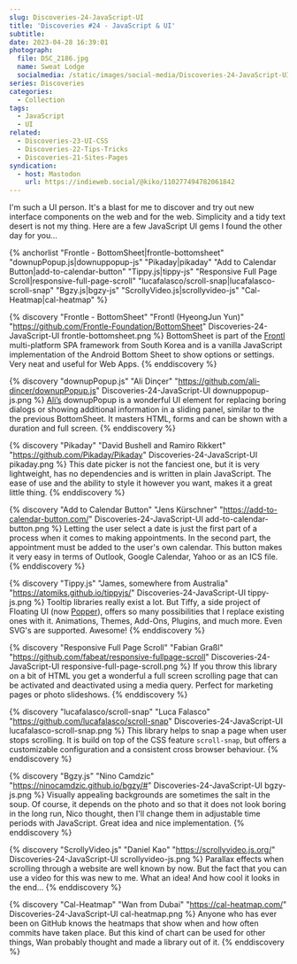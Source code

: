```yaml
---
slug: Discoveries-24-JavaScript-UI
title: 'Discoveries #24 - JavaScript & UI'
subtitle:
date: 2023-04-28 16:39:01
photograph:
  file: DSC_2186.jpg
  name: Sweat Lodge
  socialmedia: /static/images/social-media/Discoveries-24-JavaScript-UI.png
series: Discoveries
categories:
  - Collection
tags:
  - JavaScript
  - UI
related:
  - Discoveries-23-UI-CSS
  - Discoveries-22-Tips-Tricks
  - Discoveries-21-Sites-Pages
syndication:
  - host: Mastodon
    url: https://indieweb.social/@kiko/110277494782061842
---
```


I'm such a UI person. It's a blast for me to discover and try out new interface components on the web and for the web. Simplicity and a tidy text desert is not my thing. Here are a few JavaScript UI gems I found the other day for you...

{% anchorlist 
  "Frontle - BottomSheet|frontle-bottomsheet"
  "downupPopup.js|downuppopup-js"
  "Pikaday|pikaday"
  "Add to Calendar Button|add-to-calendar-button"
  "Tippy.js|tippy-js"
  "Responsive Full Page Scroll|responsive-full-page-scroll"
  "lucafalasco/scroll-snap|lucafalasco-scroll-snap"
  "Bgzy.js|bgzy-js"
  "ScrollyVideo.js|scrollyvideo-js"
  "Cal-Heatmap|cal-heatmap"
%}

<!-- more -->

{% discovery "Frontle - BottomSheet" "Frontl (HyeongJun Yun)" "https://github.com/Frontle-Foundation/BottomSheet" Discoveries-24-JavaScript-UI frontle-bottomsheet.png %}
BottomSheet is part of the <a href="https://frontle.org/" title="‌">Frontl</a> multi-platform SPA framework from South Korea and is a vanilla JavaScript implementation of the Android Bottom Sheet to show options or settings. Very neat and useful for Web Apps.
{% enddiscovery %}

{% discovery "downupPopup.js" "Ali Dinçer" "https://github.com/ali-dincer/downupPopup.js" Discoveries-24-JavaScript-UI downuppopup-js.png %}
<a href="https://dincerali.com/" title="‌">Ali’s</a> downupPopup is a wonderful UI element for replacing boring dialogs or showing additional information in a sliding panel, similar to the the previous BottomSheet. It masters HTML, forms and can be shown with a duration and full screen.
{% enddiscovery %}

{% discovery "Pikaday" "David Bushell and Ramiro Rikkert" "https://github.com/Pikaday/Pikaday" Discoveries-24-JavaScript-UI pikaday.png %}
This date picker is not the fanciest one, but it is very lightweight, has no dependencies and is written in plain JavaScript. The ease of use and the ability to style it however you want, makes it a great little thing.
{% enddiscovery %}

{% discovery "Add to Calendar Button" "Jens Kürschner" "https://add-to-calendar-button.com/" Discoveries-24-JavaScript-UI add-to-calendar-button.png %}
Letting the user select a date is just the first part of a process when it comes to making appointments. In the second part, the appointment must be added to the user&#39;s own calendar. This button makes it very easy in terms of Outlook, Google Calendar, Yahoo or as an ICS file.
{% enddiscovery %}

{% discovery "Tippy.js" "James, somewhere from Australia" "https://atomiks.github.io/tippyjs/" Discoveries-24-JavaScript-UI tippy-js.png %}
Tooltip libraries really exist a lot. But Tiffy, a side project of Floating UI (now <a href="https://popper.js.org/" title="‌">Popper</a>), offers so many possibilities that I replace existing ones with it. Animations, Themes, Add-Ons, Plugins, and much more. Even SVG&#39;s are supported. Awesome!
{% enddiscovery %}

{% discovery "Responsive Full Page Scroll" "Fabian Graßl" "https://github.com/fabeat/responsive-fullpage-scroll" Discoveries-24-JavaScript-UI responsive-full-page-scroll.png %}
If you throw this library on a bit of HTML you get a wonderful a full screen scrolling page that can be activated and deactivated using a media query. Perfect for marketing pages or photo slideshows.
{% enddiscovery %}

{% discovery "lucafalasco/scroll-snap" "Luca Falasco" "https://github.com/lucafalasco/scroll-snap" Discoveries-24-JavaScript-UI lucafalasco-scroll-snap.png %}
This library helps to snap a page when user stops scrolling. It is build on top of the CSS feature <code>scroll-snap</code>, but offers a customizable configuration and a consistent cross browser behaviour.
{% enddiscovery %}

{% discovery "Bgzy.js" "Nino Camdzic" "https://ninocamdzic.github.io/bgzy/#" Discoveries-24-JavaScript-UI bgzy-js.png %}
Visually appealing backgrounds are sometimes the salt in the soup. Of course, it depends on the photo and so that it does not look boring in the long run, Nico thought, then I&#39;ll change them in adjustable time periods with JavaScript. Great idea and nice implementation.
{% enddiscovery %}

{% discovery "ScrollyVideo.js" "Daniel Kao" "https://scrollyvideo.js.org/" Discoveries-24-JavaScript-UI scrollyvideo-js.png %}
Parallax effects when scrolling through a website are well known by now. But the fact that you can use a video for this was new to me. What an idea! And how cool it looks in the end...
{% enddiscovery %}

{% discovery "Cal-Heatmap" "Wan from Dubai" "https://cal-heatmap.com/" Discoveries-24-JavaScript-UI cal-heatmap.png %}
Anyone who has ever been on GitHub knows the heatmaps that show when and how often commits have taken place. But this kind of chart can be used for other things, Wan probably thought and made a library out of it.
{% enddiscovery %}

